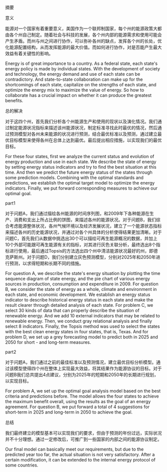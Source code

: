 摘要

意义

能源对一个国家有着重要意义，美国作为一个联邦制国家，每个州的能源政策大都由各个州自己制定。随着社会与科技的发展，各个州内部的能源需求和使用可能会产生矛盾。而州与州之间进行协作，可以弥补各州的缺点，发挥各个州的长处，优化能源配置结构，从而发挥能源的最大价值。而如何进行协作，对是否能产生最大效益有着关键性的影响。

Energy is of great importance to a country. As a federal state, each state's energy policy is made by individual states.
With the development of society and technology, the energy demand and use of each state can be contradictory. And state-to-state collaboration can make up for the shortcomings of each state, capitalize on the strengths of each state, and optimize the energy mix to maximize the value of energy.
So how to collaborate has a crucial impact on whether it can produce the greatest benefits.

总的解决

对于这四个州，首先我们分析各个州能源生产和使用的现状以及演化情况。我们通过制定能源状况指标来描述该州能源状况，制定标准寻找此时最优的情况，然后通过预测模型对各州未来能源的状况进行预测，结合最优标准以及预测，通过建立最优目标模型来使得各州在总体上达到最优。最后提出相应措施，以实现我们的最优目标。

For these four states, first we analyze the current status and evolution of energy production and use in each state. We describe the  state of energy by setting energy status indicators and try to find the best situation at this time. And then we predict the future energy status of the states through some prediction models. Combining with the optimal standards and predictions, we establish the optimal target model to optimize the energy indicators. Finally, we put forward corresponding measures to achieve our optimal goal.

part1

对于问题A，我们通过描绘各州能源的时间序列图，和2009年下各种能源在生产、消费和支出上所占比例的饼图，来描述各州的能源状况。对于问题B，我们综合考虑能源整体状况，各州气候环境以及经济发展状况，建立了一个能源状态指标来描述各州的历史能源状况，并通过对各个州具体的分析使得结果更加清晰。对于问题C，首先我们从数据中挑选出30个可以描绘可再生能源概况的数据，并加上10个外部可能跟可再生能源有关的指标，对其进行灰色关联分析，最终选出8个指标进行使用，最后通过Topsis的方法选出四个州中清洁能源状况最好的州，即德克萨斯州。对于问题D，我们分别建立灰色预测模型，分别对2025年和2050年进行预测，以求得短期和长期不同的措施。

For question A, we describe the state's energy situation by plotting the time sequence diagram of state energy, and the pie chart of various energy sources in production, consumption and expenditure in 2009.
For question B, we consider the state of energy as a whole, climate and environment in each state, and economic development. We establish an energy status indicator to describe historical energy status in each state and make the result clearer through detailed analysis of each state.
For problem C, we select 30 kinds of data that can properly describe the situation of renewable energy. And we add 10 external indicators that may be related to renewable energy. Then, we conduct gray relational analysis and finally select 8 indicators. Finally, the Topsis method was used to select the states with the best clean energy states in four states, that is, Texas.
And for problem D, we set up a grey forecasting model to predict both in 2025 and 2050 for short - and long-term measures.

part2

对于问题A，我们通过之前的最佳标准以及预测情况，建立最优目标分析模型。通过该模型使得四个州在整体上实现最大效益，将其结果作为能源协议的目标。对于问题B我们总共提出4点建议，分别为2025年的短期和2050年的长期进行规划，以实现目标。

For problem A, we set up the optimal goal analysis model based on the best criteria and predictions before. The model allows the four states to achieve the maximum benefit overall, using the results as the goal of an energy agreement.
For question B, we put forward a total of 4 suggestions for short-term in 2025 and long-term in 2050 to achieve the goal.

总结

我们最终建立的模型基本可以实现我们的要求，但由于预测的年份过远，实际状况并不十分理想。通过一定修改后，可推广到一些国家的内部之间的能源协议制定。

Our final model can basically meet our requirements, but due to the predicted year too far, the actual situation is not very satisfactory. After a certain modification, it can be extended to the internal energy protocol of some countries.